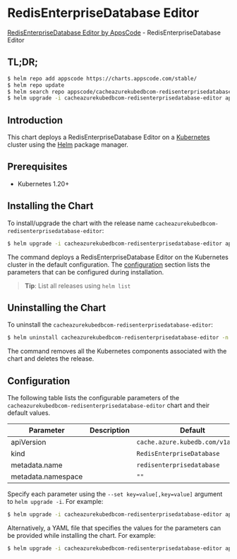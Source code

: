 # RedisEnterpriseDatabase Editor

[RedisEnterpriseDatabase Editor by AppsCode](https://appscode.com) - RedisEnterpriseDatabase Editor

## TL;DR;

```bash
$ helm repo add appscode https://charts.appscode.com/stable/
$ helm repo update
$ helm search repo appscode/cacheazurekubedbcom-redisenterprisedatabase-editor --version=v0.24.0
$ helm upgrade -i cacheazurekubedbcom-redisenterprisedatabase-editor appscode/cacheazurekubedbcom-redisenterprisedatabase-editor -n default --create-namespace --version=v0.24.0
```

## Introduction

This chart deploys a RedisEnterpriseDatabase Editor on a [Kubernetes](http://kubernetes.io) cluster using the [Helm](https://helm.sh) package manager.

## Prerequisites

- Kubernetes 1.20+

## Installing the Chart

To install/upgrade the chart with the release name `cacheazurekubedbcom-redisenterprisedatabase-editor`:

```bash
$ helm upgrade -i cacheazurekubedbcom-redisenterprisedatabase-editor appscode/cacheazurekubedbcom-redisenterprisedatabase-editor -n default --create-namespace --version=v0.24.0
```

The command deploys a RedisEnterpriseDatabase Editor on the Kubernetes cluster in the default configuration. The [configuration](#configuration) section lists the parameters that can be configured during installation.

> **Tip**: List all releases using `helm list`

## Uninstalling the Chart

To uninstall the `cacheazurekubedbcom-redisenterprisedatabase-editor`:

```bash
$ helm uninstall cacheazurekubedbcom-redisenterprisedatabase-editor -n default
```

The command removes all the Kubernetes components associated with the chart and deletes the release.

## Configuration

The following table lists the configurable parameters of the `cacheazurekubedbcom-redisenterprisedatabase-editor` chart and their default values.

|     Parameter      | Description |                   Default                    |
|--------------------|-------------|----------------------------------------------|
| apiVersion         |             | <code>cache.azure.kubedb.com/v1alpha1</code> |
| kind               |             | <code>RedisEnterpriseDatabase</code>         |
| metadata.name      |             | <code>redisenterprisedatabase</code>         |
| metadata.namespace |             | <code>""</code>                              |


Specify each parameter using the `--set key=value[,key=value]` argument to `helm upgrade -i`. For example:

```bash
$ helm upgrade -i cacheazurekubedbcom-redisenterprisedatabase-editor appscode/cacheazurekubedbcom-redisenterprisedatabase-editor -n default --create-namespace --version=v0.24.0 --set apiVersion=cache.azure.kubedb.com/v1alpha1
```

Alternatively, a YAML file that specifies the values for the parameters can be provided while
installing the chart. For example:

```bash
$ helm upgrade -i cacheazurekubedbcom-redisenterprisedatabase-editor appscode/cacheazurekubedbcom-redisenterprisedatabase-editor -n default --create-namespace --version=v0.24.0 --values values.yaml
```
